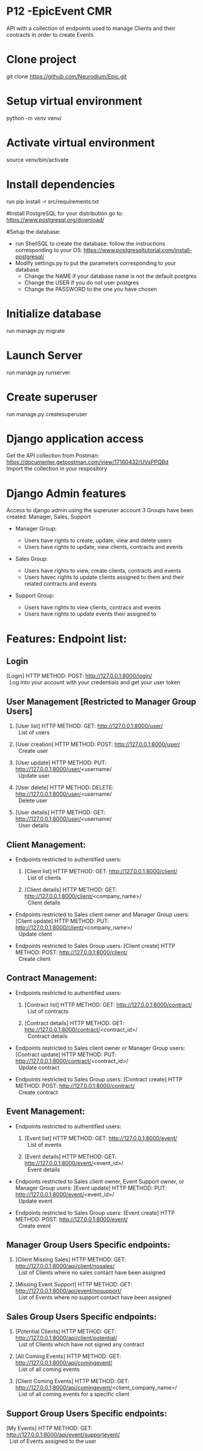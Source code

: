 # P12 -EpicEvent CMR
 API with a collection of endpoints used to manage Clients and their contracts in order to create Events

# Clone project
git clone https://github.com/Neurodium/Epic.git

# Setup virtual environment
python -m venv venv/

# Activate virtual environment
source venv/bin/activate

# Install dependencies
run pip install -r src/requirements.txt

#Install PostgreSQL for your distribution
go to: https://www.postgresql.org/download/

#Setup the database:
- run ShellSQL to create the database: follow the instructions corresponding to your OS: https://www.postgresqltutorial.com/install-postgresql/
- Modify settings.py to put the parameters corresponding to your database
  - Change the NAME if your database name is not the default postgres
  - Change the USER if you do not user postgres
  - Change the PASSWORD to the one you have chosen

# Initialize database
 run manage.py migrate

# Launch Server
run manage.py runserver

# Create superuser
run manage.py createsuperuser

# Django application access
Get the API collection from Postman:  https://documenter.getpostman.com/view/17160432/UVsPPQBd<br>
Import the collection in your respository

# Django Admin features
Access to django admin using the superuser account
3 Groups have been created: Manager, Sales, Support

- Manager Group:
   - Users have rights to create, update, view and delete users
   - Users have rights to update, view clients, contracts and events

- Sales Group:
   - Users have rights to view, create clients, contracts and events
   - Users havec rights to update clients assigned to them and their related contracts and events

- Support Group:
   - Users have rights to view clients, contracs and events
   - Users have rights to update events their assigned to

# Features: Endpoint list:
## Login
[Login] HTTP METHOD: POST: http://127.0.0.1:8000/login/<br>
&nbsp;&nbsp;Log into your account with your credentials and get your user token

## User Management [Restricted to Manager Group Users]
1. [User list] HTTP METHOD: GET: http://127.0.0.1:8000/user/<br>
&nbsp;&nbsp;List of users

2. [User creation] HTTP METHOD: POST: http://127.0.0.1:8000/user/<br>
&nbsp;&nbsp;Create user
  
3. [User update] HTTP METHOD: PUT: http://127.0.0.1:8000/user/<username/<br>
&nbsp;&nbsp;Update user

4. [User delete] HTTP METHOD: DELETE: http://127.0.0.1:8000/user/<username/<br>
&nbsp;&nbsp;Delete user

5. [User details] HTTP METHOD: GET: http://127.0.0.1:8000/user/<username/<br>
&nbsp;&nbsp;User details

## Client Management:
- Endpoints restricted to authentified users:
  1. [Client list] HTTP METHOD: GET: http://127.0.0.1:8000/client/<br>
   &nbsp;&nbsp;List of clients
   
  2. [Client details] HTTP METHOD: GET: http://127.0.0.1:8000/client/<company_name>/<br>
   &nbsp;&nbsp;Client details
   
- Endpoints restricted to Sales client owner and Manager Group users:
   [Client update] HTTP METHOD: PUT: http://127.0.0.1:8000/client/<company_name>/<br>
   &nbsp;&nbsp;Update client
   
- Endpoints restricted to Sales Group users:
   [Client create] HTTP METHOD: POST: http://127.0.0.1:8000/client/<br>
   &nbsp;&nbsp;Create client
   

## Contract Management:
- Endpoints restricted to authentified users:
   1. [Contract list] HTTP METHOD: GET: http://127.0.0.1:8000/contract/<br>
   &nbsp;&nbsp;List of contracts
   
   2. [Contract details] HTTP METHOD: GET: http://127.0.0.1:8000/contract/<contract_id>/<br>
   &nbsp;&nbsp;Contract details
   
- Endpoints restricted to Sales client owner or Manager Group users:
   [Contract update] HTTP METHOD: PUT: http://127.0.0.1:8000/contract/<contract_id>/<br>
   &nbsp;&nbsp;Update contract
   
- Endpoints restricted to Sales Group users:
   [Contract create] HTTP METHOD: POST: http://127.0.0.1:8000/contract/<br>
   &nbsp;&nbsp;Create contract
   
  

## Event Management:
- Endpoints restricted to authentified users:
   1. [Event list] HTTP METHOD: GET: http://127.0.0.1:8000/event/<br>
   &nbsp;&nbsp;List of events
   
   2. [Event details] HTTP METHOD: GET: http://127.0.0.1:8000/event/<event_id>/<br>
   &nbsp;&nbsp;Event details
   
- Endpoints restricted to Sales client owner, Event Support owner, or Manager Group users:
   [Event update] HTTP METHOD: PUT: http://127.0.0.1:8000/event/<event_id>/<br>
   &nbsp;&nbsp;Update event
   
- Endpoints restricted to Sales Group users:
   [Event create] HTTP METHOD: POST: http://127.0.0.1:8000/event/<br>
   &nbsp;&nbsp;Create event
   

## Manager Group Users Specific endpoints:
   1. [Client Missing Sales] HTTP METHOD: GET: http://127.0.0.1:8000/api/client/nosales/<br>
   &nbsp;&nbsp;List of Clients where no sales contact have been assigned
   
   2. [Missing Event Support] HTTP METHOD: GET: http://127.0.0.1:8000/api/event/nosupport/<br>
   &nbsp;&nbsp;List of Events where no support contact have been assigned
   
   
## Sales Group Users Specific endpoints:
   1. [Potential Clients] HTTP METHOD: GET: http://127.0.0.1:8000/api/client/potential/<br>
   &nbsp;&nbsp;List of Clients which have not signed any contract
   
   2. [All Coming Events] HTTP METHOD: GET: http://127.0.0.1:8000/api/comingevent/<br>
   &nbsp;&nbsp;List of all coming events
   
   3. [Client Coming Events] HTTP METHOD: GET: http://127.0.0.1:8000/api/comingevent/<client_company_name>/<br>
   &nbsp;&nbsp;List of all coming events for a specific client
   
   

## Support Group Users Specific endpoints:
   [My Events] HTTP METHOD: GET: http://127.0.0.1:8000/api/event/supportevent/<br>
   &nbsp;&nbsp;List of Events assigned to the user
